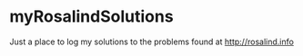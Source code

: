 # myRosalindSolutions
Just a place to log my solutions to the problems found at http://rosalind.info
